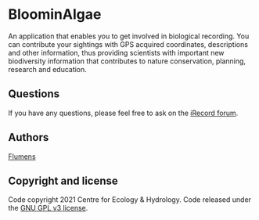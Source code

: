 # BloominAlgae

An application that enables you to get involved in biological
recording. You can contribute your sightings with GPS acquired coordinates,
descriptions and other information, thus providing scientists with important
new biodiversity information that contributes to nature conservation,
planning, research and education.

## Questions

If you have any questions, please feel free to ask on the
[iRecord forum](http://www.brc.ac.uk/irecord/forum/26).

## Authors

[Flumens](https://flumens.io)

## Copyright and license

Code copyright 2021 Centre for Ecology & Hydrology.
Code released under the [GNU GPL v3 license](LICENSE).
